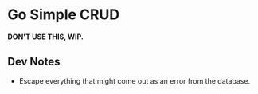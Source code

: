 # Go Simple CRUD

**DON'T USE THIS, WIP.**

## Dev Notes

- Escape everything that might come out as an error from the database.
